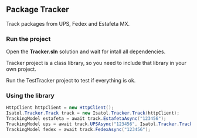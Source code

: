 ## Package Tracker

Track packages from UPS, Fedex and Estafeta MX.

### Run the project

Open the **Tracker.sln** solution and wait for intall all dependencies.

Tracker project is a class library, so you need to include that library in your own project.

Run the TestTracker project to test if everything is ok.

### Using the library

```cs
HttpClient httpClient = new HttpClient();
Isatol.Tracker.Track track = new Isatol.Tracker.Track(httpClient);
TrackingModel estafeta = await track.EstafetaAsync("123456");
TrackingModel ups = await track.UPSAsync("123456", Isatol.Tracker.Track.Locale.es_MX);
TrackingModel fedex = await track.FedexAsync("123456");
```
